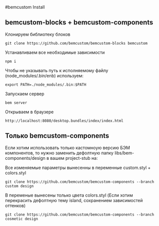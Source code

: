 #bemcustom Install

## bemcustom-blocks + bemcustom-components
Клонируем библиотеку блоков
```
git clone https://github.com/bemcustom/bemcustom-blocks bemcustom
```
 
Устанавливаем все необходимые зависимости
```
npm i 
```

Чтобы не указывать путь к исполняемому файлу (node_modules/.bin/enb) используем:
```
export PATH=./node_modules/.bin:$PATH
```
Запускаем сервер
```
bem server
```
Открываем в браузере
```
http://localhost:8080/desktop.bundles/index/index.html
```
    
## Только bemcustom-components    
Если хотим использовать только кастомноую версию БЭМ компонентов, то нужно заменить дефолтную папку libs/bem-components/design в вашем project-stub на:

Все изменяемые параметры вынесенны в переменные custom.styl + colors.styl
```
git clone https://github.com/bemcustom/bemcustom-components --branch custom design
```
В переменые вынесены только цвета colors.styl (Если хотим перекрасить дефолтную тему island, сохранением зависимостей оттенков)
```
git clone https://github.com/bemcustom/bemcustom-components --branch cosmetic design
```

    





